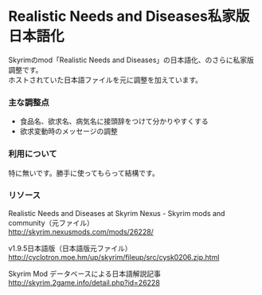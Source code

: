Realistic Needs and Diseases私家版日本語化
============

Skyrimのmod「Realistic Needs and Diseases」の日本語化、のさらに私家版調整です。  
ホストされていた日本語ファイルを元に調整を加えています。

### 主な調整点
* 食品名、欲求名、病気名に接頭辞をつけて分かりやすくする
* 欲求変動時のメッセージの調整

### 利用について
特に無いです。勝手に使ってもらって結構です。

### リソース
Realistic Needs and Diseases at Skyrim Nexus - Skyrim mods and community（元ファイル）  
http://skyrim.nexusmods.com/mods/26228/

v1.9.5日本語版（日本語版元ファイル）  
http://cyclotron.moe.hm/up/skyrim/fileup/src/cysk0206.zip.html

Skyrim Mod データベースによる日本語解説記事  
http://skyrim.2game.info/detail.php?id=26228
